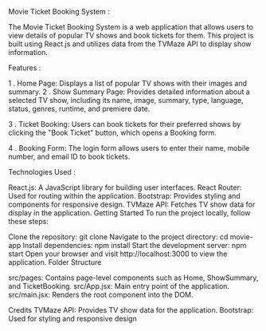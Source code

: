 Movie Ticket Booking System :

The Movie Ticket Booking System is a web application that allows users to view details of popular TV shows and book tickets for them. This project is built using React.js and utilizes data from the TVMaze API to display show information.

Features :

1 . Home Page: Displays a list of popular TV shows with their images and summary.
2 . Show Summary Page: Provides detailed information about a selected TV show, including its name, image, summary, type, language, status, genres, runtime, and premiere date.

3 . Ticket Booking: Users can book tickets for their preferred shows by clicking the "Book Ticket" button, which opens a Booking form.

4 . Booking Form: The login form allows users to enter their name, mobile number, and email ID to book tickets.

Technologies Used :

React.js: A JavaScript library for building user interfaces.
React Router: Used for routing within the application.
Bootstrap: Provides styling and components for responsive design.
TVMaze API: Fetches TV show data for display in the application.
Getting Started
To run the project locally, follow these steps:

Clone the repository: git clone <repository-url>
Navigate to the project directory: cd movie-app
Install dependencies: npm install
Start the development server: npm start
Open your browser and visit http://localhost:3000 to view the application.
Folder Structure

src/pages: Contains page-level components such as Home, ShowSummary, and TicketBooking.
src/App.jsx: Main entry point of the application.
src/main.jsx: Renders the root component into the DOM.

Credits
TVMaze API: Provides TV show data for the application.
Bootstrap: Used for styling and responsive design
